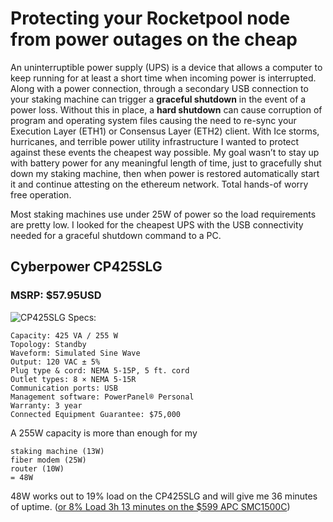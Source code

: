 # Protecting your Rocketpool node from power outages on the cheap #

An uninterruptible power supply (UPS) is a device that allows a computer to keep running for at least a short time when incoming power is interrupted. Along with a power connection, through a secondary USB connection to your staking machine can trigger a **graceful shutdown** in the event of a power loss. Without this in place, a **hard shutdown** can cause corruption of program and operating system files causing the need to re-sync your Execution Layer (ETH1) or Consensus Layer (ETH2) client. With Ice storms, hurricanes, and terrible power utility infrastructure I wanted to protect against these events the cheapest way possible. My goal wasn’t to stay up with battery power for any meaningful length of time, just to gracefully shut down my staking machine, then when power is restored automatically start it and continue attesting on the ethereum network. Total hands-of worry free operation.

Most staking machines use under 25W of power so the load requirements are pretty low. I looked for the cheapest UPS with the USB connectivity needed for a graceful shutdown command to a PC.

## Cyberpower CP425SLG ## 
### MSRP: $57.95USD ###
![CP425SLG](/../photos/CP425SLG_F.jpg)
Specs:
```
Capacity: 425 VA / 255 W
Topology: Standby
Waveform: Simulated Sine Wave
Output: 120 VAC ± 5%
Plug type & cord: NEMA 5-15P, 5 ft. cord
Outlet types: 8 × NEMA 5-15R
Communication ports: USB
Management software: PowerPanel® Personal
Warranty: 3 year
Connected Equipment Guarantee: $75,000
```
A 255W capacity is more than enough for my 
```
staking machine (13W) 
fiber modem (25W) 
router (10W) 
= 48W
```
48W works out to 19% load on the CP425SLG and will give me 36 minutes of uptime. ([or 8% Load 3h 13 minutes on the $599 APC SMC1500C](https://www.apc.com/us/en/product/SMC1500C/apc-smartups-c-line-interactive-1440va-tower-120v-8x-nema-515r-outlets-smartconnect-port-usb-and-serial-communication-avr-graphic-lcd/))

